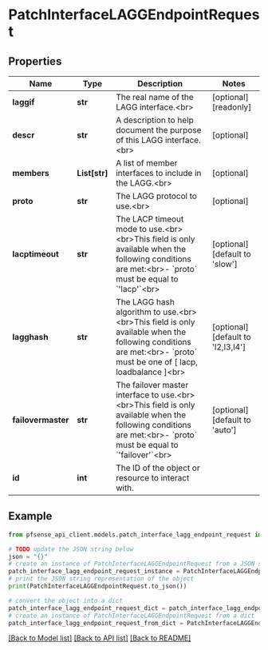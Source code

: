 # PatchInterfaceLAGGEndpointRequest


## Properties

Name | Type | Description | Notes
------------ | ------------- | ------------- | -------------
**laggif** | **str** | The real name of the LAGG interface.&lt;br&gt; | [optional] [readonly] 
**descr** | **str** | A description to help document the purpose of this LAGG interface.&lt;br&gt; | [optional] 
**members** | **List[str]** | A list of member interfaces to include in the LAGG.&lt;br&gt; | [optional] 
**proto** | **str** | The LAGG protocol to use.&lt;br&gt; | [optional] 
**lacptimeout** | **str** | The LACP timeout mode to use.&lt;br&gt;&lt;br&gt;This field is only available when the following conditions are met:&lt;br&gt;- &#x60;proto&#x60; must be equal to &#x60;&#39;lacp&#39;&#x60;&lt;br&gt; | [optional] [default to 'slow']
**lagghash** | **str** | The LAGG hash algorithm to use.&lt;br&gt;&lt;br&gt;This field is only available when the following conditions are met:&lt;br&gt;- &#x60;proto&#x60; must be one of [ lacp, loadbalance ]&lt;br&gt; | [optional] [default to 'l2,l3,l4']
**failovermaster** | **str** | The failover master interface to use.&lt;br&gt;&lt;br&gt;This field is only available when the following conditions are met:&lt;br&gt;- &#x60;proto&#x60; must be equal to &#x60;&#39;failover&#39;&#x60;&lt;br&gt; | [optional] [default to 'auto']
**id** | **int** | The ID of the object or resource to interact with. | 

## Example

```python
from pfsense_api_client.models.patch_interface_lagg_endpoint_request import PatchInterfaceLAGGEndpointRequest

# TODO update the JSON string below
json = "{}"
# create an instance of PatchInterfaceLAGGEndpointRequest from a JSON string
patch_interface_lagg_endpoint_request_instance = PatchInterfaceLAGGEndpointRequest.from_json(json)
# print the JSON string representation of the object
print(PatchInterfaceLAGGEndpointRequest.to_json())

# convert the object into a dict
patch_interface_lagg_endpoint_request_dict = patch_interface_lagg_endpoint_request_instance.to_dict()
# create an instance of PatchInterfaceLAGGEndpointRequest from a dict
patch_interface_lagg_endpoint_request_from_dict = PatchInterfaceLAGGEndpointRequest.from_dict(patch_interface_lagg_endpoint_request_dict)
```
[[Back to Model list]](../README.md#documentation-for-models) [[Back to API list]](../README.md#documentation-for-api-endpoints) [[Back to README]](../README.md)


